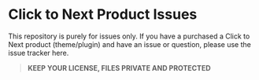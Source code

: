 # Click to Next Product Issues

This repository is purely for issues only.  If you have a purchased a Click to Next product (theme/plugin) and have an issue or question, please use the issue tracker here.

> **KEEP YOUR LICENSE, FILES PRIVATE AND PROTECTED**
